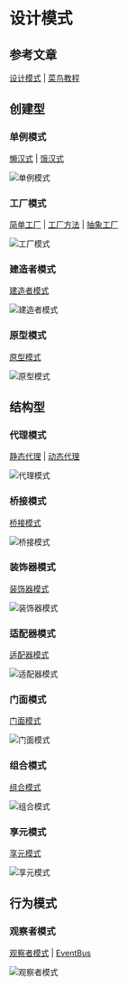 # 设计模式

## 参考文章
[设计模式](https://lailin.xyz/post/singleton.html) | 
[菜鸟教程](https://www.runoob.com/design-pattern/design-pattern-intro.html)

## 创建型
### 单例模式
[懒汉式](./create/singleton/lazy_test.go) | 
[饿汉式](./create/singleton/eager_test.go)

![单例模式](./image/创建型/单例模式.png)

### 工厂模式
[简单工厂](./create/factory/easy_test.go) | 
[工厂方法](./create/factory/factory_test.go) | 
[抽象工厂](./create/factory/abstract_test.go)

![工厂模式](./image/创建型/工厂模式.png)

### 建造者模式
[建造者模式](./create/builder/builder_test.go)

![建造者模式](./image/创建型/建造者模式.png)

### 原型模式
[原型模式](./create/prototype/prototype_test.go)

![原型模式](./image/创建型/原型模式.png)

## 结构型
### 代理模式
[静态代理](./struct/proxy/static_test.go) | 
[动态代理](./proxy/generate_test.go)

![代理模式](./image/结构型/代理模式.png)

### 桥接模式
[桥接模式](./struct/bridge/bridge_test.go)

![桥接模式](./image/结构型/桥接模式.png)

### 装饰器模式
[装饰器模式](./struct/decorator/decorator_test.go)

![装饰器模式](./image/结构型/装饰器模式.png)

### 适配器模式
[适配器模式](./struct/adapter/adapter_test.go)

![适配器模式](./image/结构型/适配器模式.png)

### 门面模式
[门面模式](./struct/facade/facade_test.go)

![门面模式](./image/结构型/门面模式.png)

### 组合模式
[组合模式](./struct/composite/composite_test.go)

![组合模式](./image/结构型/组合模式.png)

### 享元模式
[享元模式](./struct/flyweight/flyweight_test.go)

![享元模式](./image/结构型/享元模式.png)

## 行为模式
### 观察者模式
[观察者模式](./behavior/observer/observer_test.go) | 
[EventBus](./behavior/observer/eventbus_test.go)

![观察者模式](./image/行为型/观察着模式.png)